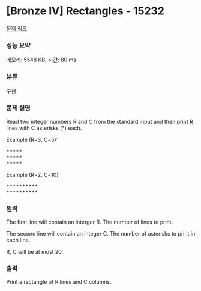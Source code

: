 # [Bronze IV] Rectangles - 15232 

[문제 링크](https://www.acmicpc.net/problem/15232) 

### 성능 요약

메모리: 5548 KB, 시간: 80 ms

### 분류

구현

### 문제 설명

<p>Read two integer numbers R and C from the standard input and then print R lines with C asterisks (*) each.</p>

<p>Example (R=3, C=5):</p>

<pre>*****
*****
*****</pre>

<p>Example (R=2, C=10):</p>

<pre>**********
**********
</pre>

### 입력 

 <p>The first line will contain an interger R. The number of lines to print.</p>

<p>The second line will contain an integer C. The number of asterisks to print in each line.</p>

<p>R, C will be at most 20.</p>

### 출력 

 <p>Print a rectangle of R lines and C columns.</p>

